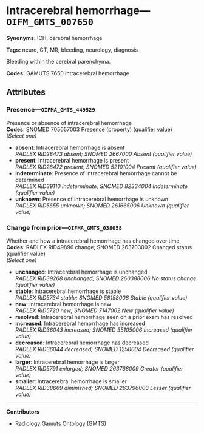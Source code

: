 # Intracerebral hemorrhage—`OIFM_GMTS_007650`

**Synonyms:** ICH, cerebral hemorrhage

**Tags:** neuro, CT, MR, bleeding, neurology, diagnosis

Bleeding within the cerebral parenchyma.

**Codes:** GAMUTS 7650 intracerebral hemorrhage

## Attributes

### Presence—`OIFMA_GMTS_449529`

Presence or absence of intracerebral hemorrhage  
**Codes**: SNOMED 705057003 Presence (property) (qualifier value)  
*(Select one)*

- **absent**: Intracerebral hemorrhage is absent  
_RADLEX RID28473 absent; SNOMED 2667000 Absent (qualifier value)_
- **present**: Intracerebral hemorrhage is present  
_RADLEX RID28472 present; SNOMED 52101004 Present (qualifier value)_
- **indeterminate**: Presence of intracerebral hemorrhage cannot be determined  
_RADLEX RID39110 indeterminate; SNOMED 82334004 Indeterminate (qualifier value)_
- **unknown**: Presence of intracerebral hemorrhage is unknown  
_RADLEX RID5655 unknown; SNOMED 261665006 Unknown (qualifier value)_

### Change from prior—`OIFMA_GMTS_038058`

Whether and how a intracerebral hemorrhage has changed over time  
**Codes**: RADLEX RID49896 change; SNOMED 263703002 Changed status (qualifier value)  
*(Select one)*

- **unchanged**: Intracerebral hemorrhage is unchanged  
_RADLEX RID39268 unchanged; SNOMED 260388006 No status change (qualifier value)_
- **stable**: Intracerebral hemorrhage is stable  
_RADLEX RID5734 stable; SNOMED 58158008 Stable (qualifier value)_
- **new**: Intracerebral hemorrhage is new  
_RADLEX RID5720 new; SNOMED 7147002 New (qualifier value)_
- **resolved**: Intracerebral hemorrhage seen on a prior exam has resolved  
- **increased**: Intracerebral hemorrhage has increased  
_RADLEX RID36043 increased; SNOMED 35105006 Increased (qualifier value)_
- **decreased**: Intracerebral hemorrhage has decreased  
_RADLEX RID36044 decreased; SNOMED 1250004 Decreased (qualifier value)_
- **larger**: Intracerebral hemorrhage is larger  
_RADLEX RID5791 enlarged; SNOMED 263768009 Greater (qualifier value)_
- **smaller**: Intracerebral hemorrhage is smaller  
_RADLEX RID38669 diminished; SNOMED 263796003 Lesser (qualifier value)_

---

**Contributors**

- [Radiology Gamuts Ontology](https://gamuts.net/) (GMTS)